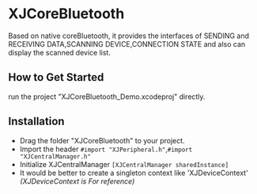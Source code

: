 # XJCoreBluetooth
Based on native coreBluetooth, it provides the interfaces of SENDING and RECEIVING DATA,SCANNING DEVICE,CONNECTION STATE and also can display the scanned device list.

## How to Get Started
run the project "XJCoreBluetooth_Demo.xcodeproj" directly.

## Installation
* Drag the folder "XJCoreBluetooth" to your project.
* Import the header `#import "XJPeripheral.h"`,`#import "XJCentralManager.h"`
* Initialize XJCentralManager `[XJCentralManager sharedInstance]`
* It would be better to create a singleton context like 'XJDeviceContext' *(XJDeviceContext is For reference)*
